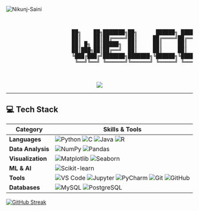 <p align="left"> <img src="https://komarev.com/ghpvc/?username=Nikunj-Saini&label=Profile%20views&color=0e75b6&style=flat" alt="Nikunj-Saini" /> </p>
 
<pre>  
   
                     ██╗    ██╗███████╗██╗      ██████╗ ██████╗ ███╗   ███╗███████╗     █████╗ ██╗     ██╗     ██╗ 
                     ██║    ██║██╔════╝██║     ██╔════╝██╔═══██╗████╗ ████║██╔════╝    ██╔══██╗██║     ██║     ██║
                     ██║ █╗ ██║█████╗  ██║     ██║     ██║   ██║██╔████╔██║█████╗      ███████║██║     ██║     ██║
                     ██║███╗██║██╔══╝  ██║     ██║     ██║   ██║██║╚██╔╝██║██╔══╝      ██╔══██║██║     ██║     ╚═╝
                     ╚███╔███╔╝███████╗███████╗╚██████╗╚██████╔╝██║ ╚═╝ ██║███████╗    ██║  ██║███████╗███████╗██╗
                      ╚══╝╚══╝ ╚══════╝╚══════╝ ╚═════╝ ╚═════╝ ╚═╝     ╚═╝╚══════╝    ╚═╝  ╚═╝╚══════╝╚══════╝╚═╝
                                                                                             

</pre>
<p align="center">
  <img src="https://readme-typing-svg.herokuapp.com?font=Fira+Code&size=48&duration=5000&pause=1000&color=B3C3D3&center=true&vCenter=true&width=1200&height=100&lines=Hi+there%2C+I+am+Nikunj+Saini.;Artificial+Intelligence+and+Data+Science.;Learning+by+Doing." />
</p>




---

## 💻 Tech Stack 

| Category       | Skills & Tools                                                                                                                                         |
|----------------|---------------------------------------------------------------------------------------------------------------------------------------------------------|
| **Languages**  | ![Python](https://img.shields.io/badge/Python-3776AB?style=for-the-badge&logo=python&logoColor=white) ![C](https://img.shields.io/badge/C-00599C?style=for-the-badge&logo=c&logoColor=white) ![Java](https://img.shields.io/badge/Java-007396?style=for-the-badge&logo=java&logoColor=white) ![R](https://img.shields.io/badge/R-276DC3?style=for-the-badge&logo=r&logoColor=white) |
| **Data Analysis** | ![NumPy](https://img.shields.io/badge/NumPy-013243?style=for-the-badge&logo=numpy&logoColor=white) ![Pandas](https://img.shields.io/badge/Pandas-150458?style=for-the-badge&logo=pandas&logoColor=white) |
| **Visualization** | ![Matplotlib](https://img.shields.io/badge/Matplotlib-11557C?style=for-the-badge&logo=matplotlib&logoColor=white) ![Seaborn](https://img.shields.io/badge/Seaborn-4C8CBF?style=for-the-badge&logo=seaborn&logoColor=white) |
| **ML & AI**    | ![Scikit-learn](https://img.shields.io/badge/Scikit--Learn-F7931E?style=for-the-badge&logo=scikit-learn&logoColor=white) |
| **Tools**      | ![VS Code](https://img.shields.io/badge/VS_Code-007ACC?style=for-the-badge&logo=visual-studio-code&logoColor=white) ![Jupyter](https://img.shields.io/badge/Jupyter-F37626?style=for-the-badge&logo=jupyter&logoColor=white) ![PyCharm](https://img.shields.io/badge/PyCharm-21D789?style=for-the-badge&logo=pycharm&logoColor=black) ![Git](https://img.shields.io/badge/Git-F05032?style=for-the-badge&logo=git&logoColor=white) ![GitHub](https://img.shields.io/badge/GitHub-181717?style=for-the-badge&logo=github&logoColor=white) |
| **Databases**  | ![MySQL](https://img.shields.io/badge/MySQL-4479A1?style=for-the-badge&logo=mysql&logoColor=white) ![PostgreSQL](https://img.shields.io/badge/PostgreSQL-336791?style=for-the-badge&logo=postgresql&logoColor=white) |

[![GitHub Streak](https://streak-stats.demolab.com?user=Nikunj-Saini&theme=rising-sun&border_radius=5&date_format=M%20j%5B%2C%20Y%5D&curr_timestamp=20250807)](https://git.io/streak-stats)



